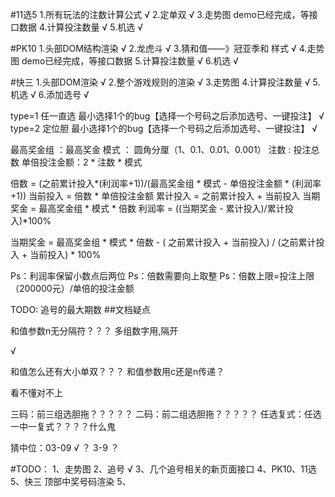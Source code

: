 #11选5
1.所有玩法的注数计算公式 √
2.定单双 √
3.走势图 demo已经完成，等接口数据
4.计算投注数量 √
5.机选 √

#PK10
1.头部DOM结构渲染 √
2.龙虎斗 √
3.猜和值——》冠亚季和 样式 √
4.走势图 demo已经完成，等接口数据
5.计算投注数量 √
6.机选 √


#快三
1.头部DOM渲染 √
2.整个游戏规则的渲染 √
3.走势图
4.计算投注数量 √
5.机选 √
6.添加选号 √

type=1   任一直选 最小选择1个的bug【选择一个号码之后添加选号、一键投注】 √
type=2   定位胆 最小选择1个的bug【选择一个号码之后添加选号、一键投注】 √

<!-- 利润率 -->
最高奖金组 ：最高奖金
模式 ： 圆角分厘（1、0.1、0.01、0.001）
注数 : 投注总数
单倍投注金额：2 * 注数 * 模式


倍数 = (之前累计投入*(利润率+1))/(最高奖金组 * 模式 - 单倍投注金额 * (利润率+1))
当前投入 = 倍数 * 单倍投注金额
累计投入 = 之前累计投入 + 当前投入
当期奖金 = 最高奖金组 * 模式 * 倍数
利润率 = ((当期奖金 - 累计投入)/累计投入)*100%

当期奖金 = 最高奖金组 * 模式 * 倍数 - ( 之前累计投入 + 当前投入) /  (之前累计投入 + 当前投入) * 100%

Ps：利润率保留小数点后两位
Ps：倍数需要向上取整
Ps：倍数上限=投注上限（200000元）/单倍的投注金额


TODO:   追号的最大期数
##文档疑点

<!-- 时时彩 -->
和值参数n无分隔符？？？
多组数字用,隔开

<!-- 快三 -->     √
和值怎么还有大小单双？？？
和值参数用c还是n传递？

<!-- PK10 -->
看不懂对不上

<!-- 11选5 -->
三码：前三组选胆拖？？？？？
二码：前二组选胆拖？？？？？
任选复式：任选一中一复式？？？？什么鬼

猜中位：03-09 √ ？ 3-9 ？ 


#TODO：
1、走势图
2、追号 √
3、几个追号相关的新页面接口
4、PK10、11选5、快三 顶部中奖号码渲染
5、